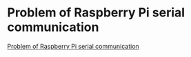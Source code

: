 # Problem of Raspberry Pi serial communication
[Problem of Raspberry Pi serial communication](https://aiwithcloud.com/?p=1671)